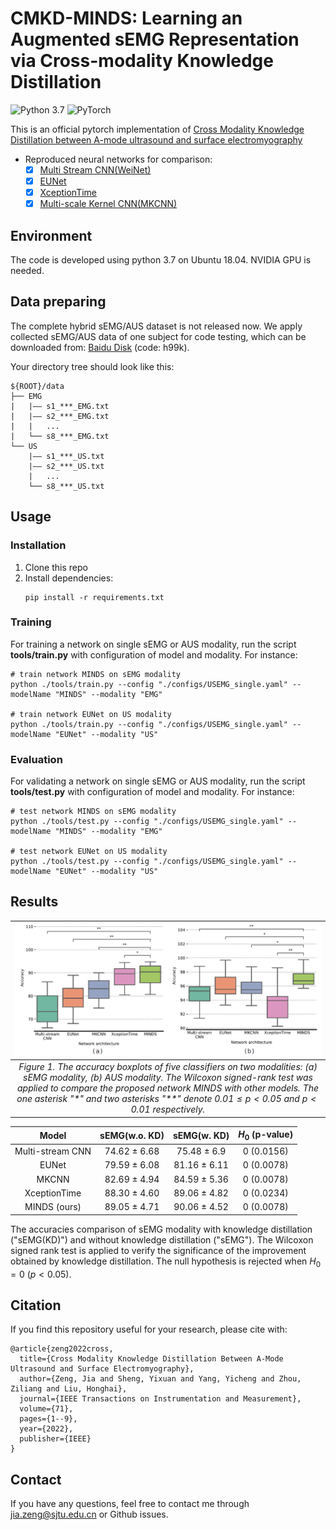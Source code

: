# CMKD-MINDS: Learning an Augmented sEMG Representation via Cross-modality Knowledge Distillation
![Python 3.7](https://img.shields.io/badge/python-3.7-green.svg?style=plastic)
![PyTorch](https://img.shields.io/badge/PyTorch%20-%23EE4C2C.svg?style=plastic)

This is an official pytorch implementation of [Cross Modality Knowledge Distillation between A-mode ultrasound and surface electromyography](https://ieeexplore.ieee.org/document/9845471/)

* Reproduced neural networks for comparison:
  * [x] [Multi Stream CNN(WeiNet)](https://www.sciencedirect.com/science/article/abs/pii/S0167865517304439)
  * [x] [EUNet](https://github.com/increase24/EUNet)
  * [x] [XceptionTime](https://arxiv.org/abs/1911.03803)
  * [x] [Multi-scale Kernel CNN(MKCNN)](https://ieeexplore.ieee.org/document/9495836)

## Environment
The code is developed using python 3.7 on Ubuntu 18.04. NVIDIA GPU is needed.


## Data preparing
The complete hybrid sEMG/AUS dataset is not released now. We apply collected sEMG/AUS data of one subject for code testing, which can be downloaded from: [Baidu Disk](https://pan.baidu.com/s/1qitEFqvwPmD20HnbqgsDcg)
(code: h99k).

Your directory tree should look like this: 
```
${ROOT}/data
├── EMG
|   |—— s1_***_EMG.txt
|   |—— s2_***_EMG.txt
|   |   ...
|   └── s8_***_EMG.txt
└── US
    |—— s1_***_US.txt
    |—— s2_***_US.txt
    |   ...
    └── s8_***_US.txt
```

## Usage
### Installation
1. Clone this repo
2. Install dependencies:
   ```
   pip install -r requirements.txt
   ```
### Training
For training a network on single sEMG or AUS modality, run the script **tools/train.py** with configuration of model and modality. For instance:
```
# train network MINDS on sEMG modality
python ./tools/train.py --config "./configs/USEMG_single.yaml" --modelName "MINDS" --modality "EMG"

# train network EUNet on US modality
python ./tools/train.py --config "./configs/USEMG_single.yaml" --modelName "EUNet" --modality "US"
```
### Evaluation
For validating a network on single sEMG or AUS modality, run the script **tools/test.py** with configuration of model and modality. For instance:
```
# test network MINDS on sEMG modality
python ./tools/test.py --config "./configs/USEMG_single.yaml" --modelName "MINDS" --modality "EMG"

# test network EUNet on US modality
python ./tools/test.py --config "./configs/USEMG_single.yaml" --modelName "EUNet" --modality "US"
```

## Results
| ![result](figs/results_EMG_AUS.png) | 
|:--:| 
| *Figure 1. The accuracy boxplots of five classifiers on two modalities: (a) sEMG modality, (b) AUS modality. The Wilcoxon signed-rank test was applied to compare the proposed network MINDS with other models. The one asterisk "$\ast$" and two asterisks "$\ast\ast$" denote $0.01 \leq p < 0.05$ and  $p < 0.01$ respectively.* |

| Model | sEMG(w.o. KD) | sEMG(w. KD) | $H_0$ (p-value)|
| :---: | :---: | :---: | :---: |
| Multi-stream CNN | 74.62 ± 6.68 | 75.48 ± 6.9 | 0 (0.0156)|
| EUNet | 79.59 ± 6.08 | 81.16 ± 6.11 | 0 (0.0078)|
| MKCNN | 82.69 ± 4.94 | 84.59 ± 5.36 | 0 (0.0078)|
| XceptionTime  | 88.30 ± 4.60 | 89.06 ± 4.82 | 0 (0.0234)|
| MINDS (ours)  | 89.05 ± 4.71  | 90.06 ± 4.52 | 0 (0.0078)|
The accuracies comparison of sEMG modality with knowledge distillation ("sEMG(KD)") and without knowledge distillation ("sEMG"). The Wilcoxon signed rank test is applied to verify the significance of the improvement obtained by knowledge distillation. The null hypothesis is rejected when $H_0 = 0$ ($p< 0.05$).


## Citation
If you find this repository useful for your research, please cite with:
```
@article{zeng2022cross,
  title={Cross Modality Knowledge Distillation Between A-Mode Ultrasound and Surface Electromyography},
  author={Zeng, Jia and Sheng, Yixuan and Yang, Yicheng and Zhou, Ziliang and Liu, Honghai},
  journal={IEEE Transactions on Instrumentation and Measurement},
  volume={71},
  pages={1--9},
  year={2022},
  publisher={IEEE}
}
```


## Contact
If you have any questions, feel free to contact me through jia.zeng@sjtu.edu.cn or Github issues.

